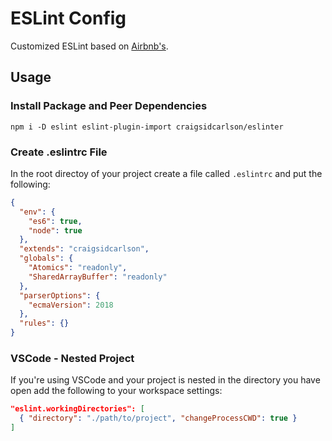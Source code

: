 # ESLint Config
Customized ESLint based on [Airbnb's](https://github.com/airbnb/javascript).

## Usage
### Install Package and Peer Dependencies
`npm i -D eslint eslint-plugin-import craigsidcarlson/eslinter`

### Create .eslintrc File
In the root directoy of your project create a file called `.eslintrc` and put
the following:
```json
{
  "env": {
    "es6": true,
    "node": true
  },
  "extends": "craigsidcarlson",
  "globals": {
    "Atomics": "readonly",
    "SharedArrayBuffer": "readonly"
  },
  "parserOptions": {
    "ecmaVersion": 2018
  },
  "rules": {}
}
```

### VSCode - Nested Project
If you're using VSCode and your project is nested in the directory you have open
add the following to your workspace settings:
```json
"eslint.workingDirectories": [
  { "directory": "./path/to/project", "changeProcessCWD": true }
]
```
